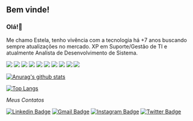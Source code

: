 ## Bem vinde!

### Olá!👋
Me chamo Estela, tenho vivência com a tecnologia há +7 anos buscando sempre atualizações no mercado. XP em Suporte/Gestão de TI e atualmente Analista de Desenvolvimento de Sistema.

<img src="https://img.shields.io/badge/HTML5-f06529?logo=html5&logoColor=white" /> <img src="https://img.shields.io/badge/CSS3-76b8e8?logo=css3&logoColor=white" /> <img src="https://img.shields.io/badge/Java-323330?logo=java&logoColor=red" /> <img src="https://img.shields.io/badge/Javascript-323330?logo=javascript&logoColor=%23F7DF1E" /> <img src="https://img.shields.io/badge/typescript-323330?logo=typescript&logoColor=blue" /> <img src="https://img.shields.io/badge/React-61dafb?logo=react&logoColor=white" /> <img src="https://img.shields.io/badge/Redux-8e44ad?logo=redux&logoColor=white" /> <img src="https://img.shields.io/badge/Node.js-339933?logo=node.js&logoColor=black" /> <img src="https://img.shields.io/badge/Github-323330?logo=github&logoColor=%ffffff" /> <img src="https://img.shields.io/badge/Git-323330?logo=git&logoColor=%ffffff" /> 


[![Anurag's github stats](https://github-readme-stats.vercel.app/api?username=tamagoshii&show_icons=true&hide=stars,issues&theme=radical&count_private=true)](https://github.com/anuraghazra/github-readme-stats)

[![Top Langs](https://github-readme-stats.vercel.app/api/top-langs/?username=tamagoshii&langs_count=8&theme=radical&layout=compact&count_private=true)](https://github.com/anuraghazra/github-readme-stats)

<i>Meus Contatos</i>
  
   [![Linkedin Badge](https://img.shields.io/badge/-Estela.Martins-blue?style=flat-square&logo=Linkedin&logoColor=white&link=https://www.linkedin.com/in/estelaa-martins/)](https://www.linkedin.com/in/estelaa-martins/) 
   [![Gmail Badge](https://img.shields.io/badge/-Projetos.Estela-c14438?style=flat-square&logo=Gmail&logoColor=white&link=mailto:projetos.estelamartins@gmail.com)](mailto:projetos.estelamartins@gmail.com)
   [![Instagram Badge](https://img.shields.io/badge/-taamagotchii-purple?style=flat&logo=instagram&logoColor=white&link=https://www.instagram.com/taamagotchii/)](https://www.instagram.com/taamagotchii/) 
   [![Twitter Badge](https://img.shields.io/badge/-tamagoshii0-036be4?style=flat&logo=Twitter&logoColor=white&link=https://twitter.com/tamagoshii0)](https://twitter.com/tamagoshii0)
